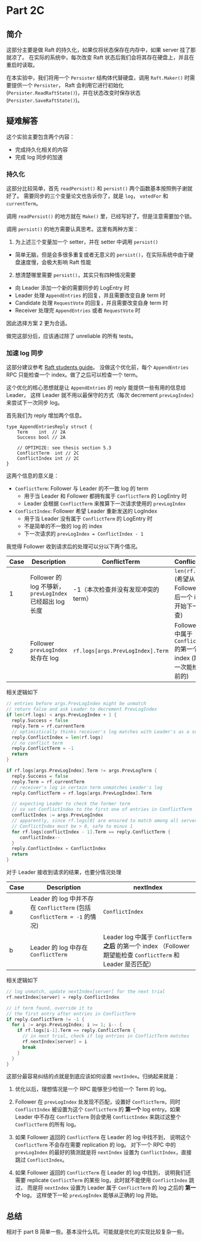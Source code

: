 # Part 2C

## 简介

这部分主要是做 Raft 的持久化，如果仅将状态保存在内存中，如果 server 挂了那就凉了。
在实际的系统中，每次改变 Raft 状态后我们会将其存在硬盘上，并且在重启时读取。

在本实验中，我们将用一个 `Persister` 结构体代替硬盘，调用 `Raft.Maker()` 时需要提供一个 `Persister`，
Raft 会利用它进行初始化(`Persister.ReadRaftState()`)，并在状态改变时保存状态(`Persister.SaveRaftState()`)。

## 疑难解答

这个实验主要包含两个内容：

- 完成持久化相关的内容
- 完成 log 同步的加速

### 持久化

这部分比较简单，首先 `readPersist()` 和 `persist()` 两个函数基本按照例子谢就好了。
需要同步的三个变量论文也告诉你了，就是 `log`， `votedFor` 和 `currentTerm`。

调用 `readPersist()` 的地方就在 `Make()` 里，已经写好了。但是注意需要加个锁。

调用 `persist()` 的地方需要认真思考。这里有两种方案：
1. 为上述三个变量加一个 setter，并在 setter 中调用 `persist()`
  - 简单无脑，但是会多很多重复或者无意义的 `persist()`，在实际系统中由于硬盘速度慢，会极大影响 Raft 性能
2. 想清楚哪里需要 `persist()`，其实只有四种情况需要
  - 向 Leader 添加一个新的需要同步的 LogEntry 时
  - Leader 处理 `AppendEntries` 的回复，并且需要改变自身 term 时
  - Candidate 处理 `RequestVote` 的回复，并且需要改变自身 term 时
  - Receiver 处理完 `AppendEntries` 或者 `RequestVote` 时

因此选择方案 2 更为合适。

做完这部分后，应该通过除了 unreliable 的所有 tests。

### 加速 log 同步

这部分建议参考 [Raft students guide](https://thesquareplanet.com/blog/students-guide-to-raft/)。
没做这个优化前，每个 `AppendEntries` RPC 只能检查一个 index。做了之后可以检查一个 term。

这个优化的核心思想就是让 `AppendEntries` 的 reply 能提供一些有用的信息给 Leader，
这样 Leader 就不用以最保守的方式（每次 decrement `prevLogIndex`）来尝试下一次同步 log。

首先我们为 reply 增加两个信息。
```
type AppendEntriesReply struct {
	Term    int  // 2A
	Success bool // 2A

	// OPTIMIZE: see thesis section 5.3
	ConflictTerm  int // 2C
	ConflictIndex int // 2C
}
```

这两个信息的意义是：

- `ConflictTerm`: Follower 与 Leader 的不一致 log 的 term
  - 用于当 Leader 和 Follower 都拥有属于 `ConflictTerm` 的 LogEntry 时
  - Leader 会根据 `ConflictTerm` 来推算下一次请求使用的 `prevLogIndex`
- `ConflictIndex`: Follower 希望 Leader 重新发送的 LogIndex
  - 用于当 Leader 没有属于 `ConflictTerm` 的 LogEntry 时
  - 不是简单的不一致的 log 的 index
  - 下一次请求的 `prevLogIndex = ConflictIndex - 1`

我觉得 Follower 收到请求后的处理可以分以下两个情况。

Case | Description | ConflictTerm | ConflictIndex  
-|-|-|-
1 | Follower 的 log 不够新，`prevLogIndex` 已经超出 log 长度 | -1（本次检查并没有发现冲突的 term） | `len(rf.logs)` (希望从 Follower 的最后一个 index 开始下一次检查) |
2 | Follower `prevLogIndex` 处存在 log | `rf.logs[args.PrevLogIndex].Term` | Follower log 中属于`ConflictTerm`的第一个 index (期望下一次能检查之前的) |

相关逻辑如下
```go
// entries before args.PrevLogIndex might be unmatch
// return false and ask Leader to decrement PrevLogIndex
if len(rf.logs) < args.PrevLogIndex + 1 {
  reply.Success = false
  reply.Term = rf.currentTerm
  // optimistically thinks receiver's log matches with Leader's as a subset
  reply.ConflictIndex = len(rf.logs)
  // no conflict term
  reply.ConflictTerm = -1
  return
}

if rf.logs[args.PrevLogIndex].Term != args.PrevLogTerm {
  reply.Success = false
  reply.Term = rf.currentTerm
  // receiver's log in certain term unmatches Leader's log
  reply.ConflictTerm = rf.logs[args.PrevLogIndex].Term

  // expecting Leader to check the former term
  // so set ConflictIndex to the first one of entries in ConflictTerm
  conflictIndex := args.PrevLogIndex
  // apparently, since rf.logs[0] are ensured to match among all servers
  // ConflictIndex must be > 0, safe to minus 1
  for rf.logs[conflictIndex - 1].Term == reply.ConflictTerm {
     conflictIndex--
  }
  reply.ConflictIndex = ConflictIndex
  return
}
```

对于 Leader 接收到请求的结果，也要分情况处理

Case | Description | nextIndex |  
-|-|-
a | Leader 的 log 中并不存在 `ConflictTerm` (包括 `ConflictTerm = -1` 的情况) | `ConflictIndex` |
b | Leader 的 log 中存在 `ConflictTerm` | Leader log 中属于 `ConflictTerm` **之后** 的第一个 index （Follower 期望能检查 `ConflictTerm` 和 Leader 是否匹配）|

相关逻辑如下

```go
// log unmatch, update nextIndex[server] for the next trial
rf.nextIndex[server] = reply.ConflictIndex

// if term found, override it to
// the first entry after entries in ConflictTerm
if reply.ConflictTerm != -1 {
  for i := args.PrevLogIndex; i >= 1; i-- {
    if rf.logs[i-1].Term == reply.ConflictTerm {
      // in next trial, check if log entries in ConflictTerm matches
      rf.nextIndex[server] = i
      break
    }
  }
}
```

这部分最容易纠结的点就是到底应该如何设置 `nextIndex`。归纳起来就是：

1. 优化以后，理想情况是一个 RPC 能够至少检验一个 Term 的 log。

2. Follower 在 `prevLogIndex` 处发现不匹配，设置好 `ConflictTerm`，同时 `ConflictIndex` 被设置为这个 `ConflictTerm` 的 **第一个** log entry。如果 Leader 中不存在 `ConflictTerm` 则会使用 `ConflictIndex` 来跳过这整个 `ConflictTerm` 的所有 log。

3. 如果 Follower 返回的 `ConflictTerm` 在 Leader 的 log 中找不到，
说明这个 `ConflictTerm` 不会存在需要 replication 的 log。
对下一个 RPC 中的 `prevLogIndex` 的最好的猜测就是将 `nextIndex` 设置为 `ConflictIndex`，直接跳过 `ConflictIndex`。

4. 如果 Follower 返回的 `ConflictTerm` 在 Leader 的 log 中找到，
说明我们还需要 replicate `ConflictTerm` 的某些 log，此时就不能使用 `ConflictIndex` 跳过，
而是将 `nextIndex` 设置为 Leader 属于 `ConflictTerm` 的 log 之后的 **第一个** log，
这样使下一轮 `prevLogIndex` 能够从正确的 log 开始。

## 总结

相对于 part B 简单一些。基本没什么坑。可能就是优化的实现比较复杂一些。

